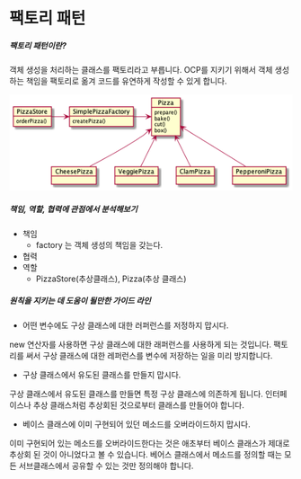 # 팩토리 패턴

##### 팩토리 패턴이란?

객체 생성을 처리하는 클래스를 팩토리라고 부릅니다. OCP를 지키기 위해서 객체 생성하는 책임을 팩토리로 옮겨 코드를 유연하게 작성할 수 있게 합니다.

![img.png](image/img.png)

##### 책임, 역할, 협력에 관점에서 분석해보기

- 책임
    - factory 는 객체 생성의 책임을 갖는다.
- 협력
- 역할
    - PizzaStore(추상클래스), Pizza(추상 클래스)

##### 원칙을 지키는 데 도움이 될만한 가이드 라인

- 어떤 변수에도 구상 클래스에 대한 러퍼런스를 저정하지 맙시다.

new 연산자를 사용하면 구상 클래스에 대한 래퍼런스를 사용하게 되는 것입니다. 팩토리를 써서 구상 클래스에 대한 레퍼런스를 변수에 저장하는 일을 미리 방지합니다.

- 구상 클래스에서 유도된 클래스를 만들지 맙시다.

구상 클래스에서 유도된 클래스를 만들면 특정 구상 클래스에 의존하게 됩니다. 인터페이스나 추상 클래스처럼 추상회된 것으로부터 클래스를 만들어야 합니다.

- 베이스 클래스에 이미 구현되어 있던 메소드를 오버라이드하지 맙시다.

이미 구현되어 있는 메소드를 오버라이드한다는 것은 애초부터 베이스 클래스가 제대로 추상회 된 것이 아니었다고 볼 수 있습니다. 베어스 클래스에서 메소드를 정의할 때는 모든 서브클래스에서 공유할 수 있는 것만 정의해야
합니다. 